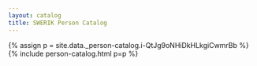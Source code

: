 ```yaml
---
layout: catalog
title: SWERIK Person Catalog
---
```

{% assign p = site.data._person-catalog.i-QtJg9oNHiDkHLkgiCwmrBb %}
{% include person-catalog.html p=p %}

